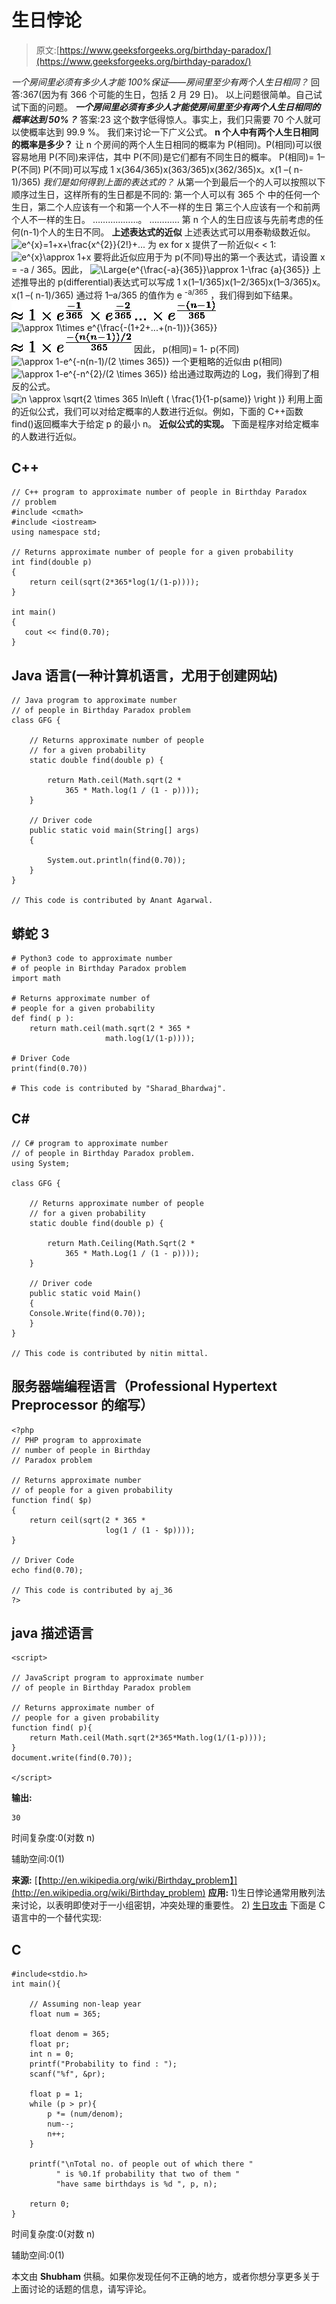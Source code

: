 # 生日悖论

> 原文:[https://www.geeksforgeeks.org/birthday-paradox/](https://www.geeksforgeeks.org/birthday-paradox/)

*一个房间里必须有多少人才能 100%保证——房间里至少有两个人生日相同？*
回答:367(因为有 366 个可能的生日，包括 2 月 29 日)。
以上问题很简单。自己试试下面的问题。
***一个房间里必须有多少人才能使房间里至少有两个人生日相同的概率达到 50%？***
答案:23
这个数字低得惊人。事实上，我们只需要 70 个人就可以使概率达到 99.9 %。
我们来讨论一下广义公式。
**n 个人中有两个人生日相同的概率是多少？**
让 n 个房间的两个人生日相同的概率为 P(相同)。P(相同)可以很容易地用 P(不同)来评估，其中 P(不同)是它们都有不同生日的概率。
P(相同)= 1–P(不同)
P(不同)可以写成 1 x(364/365)x(363/365)x(362/365)x。x(1 –( n-1)/365)
*我们是如何得到上面的表达式的？*
从第一个到最后一个的人可以按照以下顺序过生日，这样所有的生日都是不同的:
第一个人可以有 365 个
中的任何一个生日，第二个人应该有一个和第一个人不一样的生日
第三个人应该有一个和前两个人不一样的生日。
………………。
…………
第 n 个人的生日应该与先前考虑的任何(n-1)个人的生日不同。
**上述表达式的近似**
上述表达式可以用泰勒级数近似。
![e^{x}=1+x+\frac{x^{2}}{2!}+...    ](img/598210a20f6163edb1399c6181b6309f.png "Rendered by QuickLaTeX.com")
为 ex for x 提供了一阶近似< < 1:
![e^{x}\approx 1+x    ](img/17a6104b56104e74c405c3b823d4c508.png "Rendered by QuickLaTeX.com")
要将此近似应用于为 p(不同)导出的第一个表达式，请设置 x = -a / 365。因此，
![\Large{e^{\frac{-a}{365}}\approx 1-\frac {a}{365}}    ](img/6c9a3bffefacbdb6417eba4be059b156.png "Rendered by QuickLaTeX.com")
上述推导出的 p(differential)表达式可以写成
1 x(1–1/365)x(1–2/365)x(1–3/365)x。x(1 –( n-1)/365)
通过将 1–a/365 的值作为 e <sup>-a/365</sup> ，我们得到如下结果。
![\approx 1\times e^{\frac{-1}{365}}\times e^{\frac{-2}{365}}...\times e^{\frac{-(n-1)}{365}}    ](img/2f4ea83afa02d5fcc86faa54984b8283.png "Rendered by QuickLaTeX.com")
![\approx 1\times e^{\frac{-(1+2+...+(n-1))}{365}}    ](img/4c75020beff7a702928e020fded4afb3.png "Rendered by QuickLaTeX.com")
![\approx 1\times e^{\frac {-(n(n-1))/2}{365}}    ](img/cf4c711292984d6b9171a614e01dcf5f.png "Rendered by QuickLaTeX.com")
因此，
p(相同)= 1- p(不同)
![\approx 1-e^{-n(n-1)/(2 \times 365)}    ](img/cae0fa02f61b7475a1bb16cec4bdeea1.png "Rendered by QuickLaTeX.com")
一个更粗略的近似由
p(相同)
![\approx 1-e^{-n^{2}/(2 \times 365)}    ](img/1a717b5e117ca1373552b0e2174c80c2.png "Rendered by QuickLaTeX.com")
给出通过取两边的 Log，我们得到了相反的公式。
![n \approx \sqrt{2 \times 365 ln\left ( \frac{1}{1-p(same)} \right )}    ](img/0f8169e2190007e4d32f5725325bc65d.png "Rendered by QuickLaTeX.com")
利用上面的近似公式，我们可以对给定概率的人数进行近似。例如，下面的 C++函数 find()返回概率大于给定 p 的最小 n。
**近似公式的实现。**
下面是程序对给定概率的人数进行近似。

## C++

```
// C++ program to approximate number of people in Birthday Paradox
// problem
#include <cmath>
#include <iostream>
using namespace std;

// Returns approximate number of people for a given probability
int find(double p)
{
    return ceil(sqrt(2*365*log(1/(1-p))));
}

int main()
{
   cout << find(0.70);
}
```

## Java 语言(一种计算机语言，尤用于创建网站)

```
// Java program to approximate number
// of people in Birthday Paradox problem
class GFG {

    // Returns approximate number of people
    // for a given probability
    static double find(double p) {

        return Math.ceil(Math.sqrt(2 *
            365 * Math.log(1 / (1 - p))));
    }

    // Driver code
    public static void main(String[] args)
    {

        System.out.println(find(0.70));
    }
}

// This code is contributed by Anant Agarwal.
```

## 蟒蛇 3

```
# Python3 code to approximate number
# of people in Birthday Paradox problem
import math

# Returns approximate number of
# people for a given probability
def find( p ):
    return math.ceil(math.sqrt(2 * 365 *
                     math.log(1/(1-p))));

# Driver Code
print(find(0.70))

# This code is contributed by "Sharad_Bhardwaj".
```

## C#

```
// C# program to approximate number
// of people in Birthday Paradox problem.
using System;

class GFG {

    // Returns approximate number of people
    // for a given probability
    static double find(double p) {

        return Math.Ceiling(Math.Sqrt(2 *
            365 * Math.Log(1 / (1 - p))));
    }

    // Driver code
    public static void Main()
    {        
    Console.Write(find(0.70));
    }
}

// This code is contributed by nitin mittal.
```

## 服务器端编程语言（Professional Hypertext Preprocessor 的缩写）

```
<?php
// PHP program to approximate
// number of people in Birthday
// Paradox problem

// Returns approximate number
// of people for a given probability
function find( $p)
{
    return ceil(sqrt(2 * 365 *
                     log(1 / (1 - $p))));
}

// Driver Code
echo find(0.70);

// This code is contributed by aj_36
?>
```

## java 描述语言

```
<script>

// JavaScript program to approximate number
// of people in Birthday Paradox problem

// Returns approximate number of
// people for a given probability
function find( p){
    return Math.ceil(Math.sqrt(2*365*Math.log(1/(1-p))));
}
document.write(find(0.70));

</script>
```

**输出:**

```
30
```

时间复杂度:0(对数 n)

辅助空间:0(1)

**来源:**
[【http://en.wikipedia.org/wiki/Birthday_problem】](http://en.wikipedia.org/wiki/Birthday_problem)
**应用:**
1)生日悖论通常用散列法来讨论，以表明即使对于一小组密钥，冲突处理的重要性。
2) [生日攻击](http://en.wikipedia.org/wiki/Birthday_attack)
下面是 C 语言中的一个替代实现:

## C

```
#include<stdio.h>
int main(){

    // Assuming non-leap year
    float num = 365;

    float denom = 365;
    float pr;
    int n = 0;
    printf("Probability to find : ");
    scanf("%f", &pr);

    float p = 1;
    while (p > pr){
        p *= (num/denom);
        num--;
        n++;
    }

    printf("\nTotal no. of people out of which there "
          " is %0.1f probability that two of them "
          "have same birthdays is %d ", p, n);

    return 0;
}
```

时间复杂度:0(对数 n)

辅助空间:0(1)

本文由 **Shubham** 供稿。如果你发现任何不正确的地方，或者你想分享更多关于上面讨论的话题的信息，请写评论。